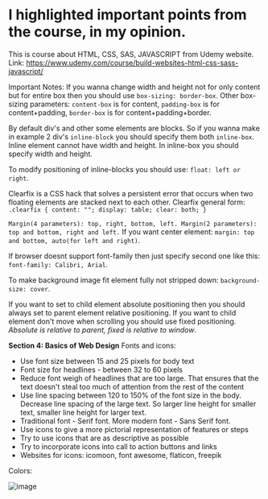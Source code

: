 # I highlighted important points from the course, in my opinion.
This is course about HTML, CSS, SAS, JAVASCRIPT from Udemy website.
Link: https://www.udemy.com/course/build-websites-html-css-sass-javascript/

Important Notes:
If you wanna change width and height not for only content but for entire box then you should use `box-sizing: border-box`. Other box-sizing parameters: `content-box` is for content, `padding-box` is for content+padding, `border-box` is for content+padding+border.

By default div's and other some elements are blocks. So if you wanna make in example 2 div's `inline-block` you should specify them both `inline-box`. Inline element cannot have width and height. In inline-box you should specify width and height.

To modify positioning of inline-blocks you should use: `float: left or right`.

Clearfix is a CSS hack that solves a persistent error that occurs when two floating elements are stacked next to each other. 
Clearfix general form: `.clearfix {
  content: "";
  display: table;
  clear: both;
}`

`Margin(4 parameters): top, right, bottom, left. Margin(2 parameters): top and bottom, right and left.` If you want center element: `margin: top and bottom, auto(for left and right)`.

If browser doesnt support font-family then just specify second one like this: `font-family: Calibri, Arial`.

To make background image fit element fully not stripped down: `background-size: cover`.

If you want to set to child element absolute positioning then you should always set to parent element relative positioning. If you want to child element don't move when scrolling you should use fixed positioning. *Absolute is relative to parent, fixed is relative to window*.

**Section 4: Basics of Web Design**
Fonts and icons:
- Use font size between 15 and 25 pixels for body text
- Font size for headlines - between 32 to 60 pixels
- Reduce font weigh of headlines that are too large. That ensures that the text doesn't steal too much of attention from the rest of the content
- Use line spacing between 120 to 150% of the font size in the body. Decrease line spacing of the large text. So larger line height for smaller text, smaller line height for larger text.
- Traditional font - Serif font. More modern font - Sans Serif font. 
- Use icons to give a more pictorial representation of features or steps
- Try to use icons that are as descriptive as possible
- Try to incorporate icons into call to action buttons and links
- Websites for icons: icomoon, font awesome, flaticon, freepik

Colors:

![image](https://user-images.githubusercontent.com/74294560/177476848-24504f5b-b0ac-4412-a897-52f077e1d228.png)

